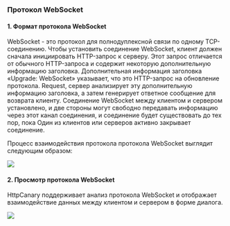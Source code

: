 ### Протокол WebSocket

#### 1. Формат протокола WebSocket

WebSocket - это протокол для полнодуплексной связи по одному TCP-соединению. Чтобы установить соединение WebSocket, клиент должен сначала инициировать HTTP-запрос к серверу. Этот запрос отличается от обычного HTTP-запроса и содержит некоторую дополнительную информацию заголовка. Дополнительная информация заголовка «Upgrade: WebSocket» указывает, что это HTTP-запрос на обновление протокола. Request, сервер анализирует эту дополнительную информацию заголовка, а затем генерирует ответное сообщение для возврата клиенту. Соединение WebSocket между клиентом и сервером установлено, и две стороны могут свободно передавать информацию через этот канал соединения, и соединение будет существовать до тех пор, пока Один из клиентов или серверов активно закрывает соединение.

Процесс взаимодействия протокола протокола WebSocket выглядит следующим образом:

![](/assets/websockets_diagram.png)

#### 2. Просмотр протокола WebSocket

HttpCanary поддерживает анализ протокола WebSocket и отображает взаимодействие данных между клиентом и сервером в форме диалога.

![](/assets/websockets_overview.png)







